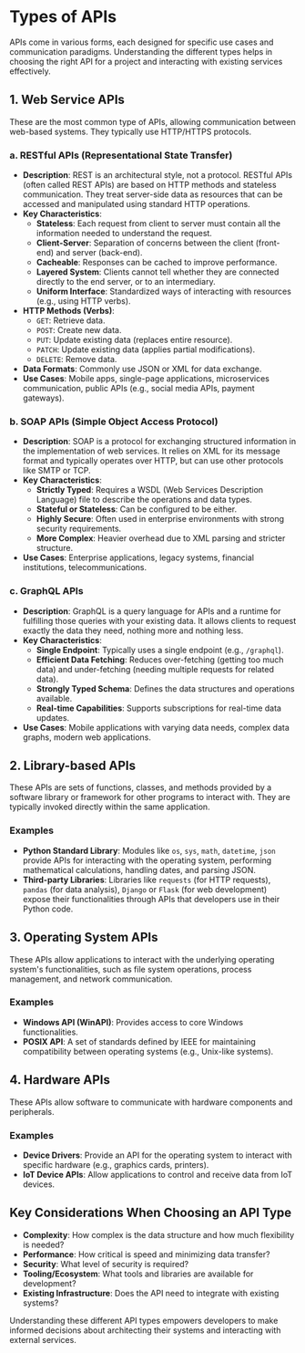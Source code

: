 # Types of APIs

APIs come in various forms, each designed for specific use cases and communication paradigms. Understanding the different types helps in choosing the right API for a project and interacting with existing services effectively.

## 1. Web Service APIs

These are the most common type of APIs, allowing communication between web-based systems. They typically use HTTP/HTTPS protocols.

### a. RESTful APIs (Representational State Transfer)

*   **Description**: REST is an architectural style, not a protocol. RESTful APIs (often called REST APIs) are based on HTTP methods and stateless communication. They treat server-side data as resources that can be accessed and manipulated using standard HTTP operations.
*   **Key Characteristics**: 
    *   **Stateless**: Each request from client to server must contain all the information needed to understand the request.
    *   **Client-Server**: Separation of concerns between the client (front-end) and server (back-end).
    *   **Cacheable**: Responses can be cached to improve performance.
    *   **Layered System**: Clients cannot tell whether they are connected directly to the end server, or to an intermediary.
    *   **Uniform Interface**: Standardized ways of interacting with resources (e.g., using HTTP verbs).
*   **HTTP Methods (Verbs)**:
    *   `GET`: Retrieve data.
    *   `POST`: Create new data.
    *   `PUT`: Update existing data (replaces entire resource).
    *   `PATCH`: Update existing data (applies partial modifications).
    *   `DELETE`: Remove data.
*   **Data Formats**: Commonly use JSON or XML for data exchange.
*   **Use Cases**: Mobile apps, single-page applications, microservices communication, public APIs (e.g., social media APIs, payment gateways).

### b. SOAP APIs (Simple Object Access Protocol)

*   **Description**: SOAP is a protocol for exchanging structured information in the implementation of web services. It relies on XML for its message format and typically operates over HTTP, but can use other protocols like SMTP or TCP.
*   **Key Characteristics**: 
    *   **Strictly Typed**: Requires a WSDL (Web Services Description Language) file to describe the operations and data types.
    *   **Stateful or Stateless**: Can be configured to be either.
    *   **Highly Secure**: Often used in enterprise environments with strong security requirements.
    *   **More Complex**: Heavier overhead due to XML parsing and stricter structure.
*   **Use Cases**: Enterprise applications, legacy systems, financial institutions, telecommunications.

### c. GraphQL APIs

*   **Description**: GraphQL is a query language for APIs and a runtime for fulfilling those queries with your existing data. It allows clients to request exactly the data they need, nothing more and nothing less.
*   **Key Characteristics**: 
    *   **Single Endpoint**: Typically uses a single endpoint (e.g., `/graphql`).
    *   **Efficient Data Fetching**: Reduces over-fetching (getting too much data) and under-fetching (needing multiple requests for related data).
    *   **Strongly Typed Schema**: Defines the data structures and operations available.
    *   **Real-time Capabilities**: Supports subscriptions for real-time data updates.
*   **Use Cases**: Mobile applications with varying data needs, complex data graphs, modern web applications.

## 2. Library-based APIs

These APIs are sets of functions, classes, and methods provided by a software library or framework for other programs to interact with. They are typically invoked directly within the same application.

### Examples

*   **Python Standard Library**: Modules like `os`, `sys`, `math`, `datetime`, `json` provide APIs for interacting with the operating system, performing mathematical calculations, handling dates, and parsing JSON.
*   **Third-party Libraries**: Libraries like `requests` (for HTTP requests), `pandas` (for data analysis), `Django` or `Flask` (for web development) expose their functionalities through APIs that developers use in their Python code.

## 3. Operating System APIs

<!-- -->
These APIs allow applications to interact with the underlying operating system's functionalities, such as file system operations, process management, and network communication.

### Examples

*   **Windows API (WinAPI)**: Provides access to core Windows functionalities.
*   **POSIX API**: A set of standards defined by IEEE for maintaining compatibility between operating systems (e.g., Unix-like systems).

## 4. Hardware APIs

These APIs allow software to communicate with hardware components and peripherals.

### Examples

*   **Device Drivers**: Provide an API for the operating system to interact with specific hardware (e.g., graphics cards, printers).
*   **IoT Device APIs**: Allow applications to control and receive data from IoT devices.

## Key Considerations When Choosing an API Type

*   **Complexity**: How complex is the data structure and how much flexibility is needed?
*   **Performance**: How critical is speed and minimizing data transfer?
*   **Security**: What level of security is required?
*   **Tooling/Ecosystem**: What tools and libraries are available for development?
*   **Existing Infrastructure**: Does the API need to integrate with existing systems?

Understanding these different API types empowers developers to make informed decisions about architecting their systems and interacting with external services.

